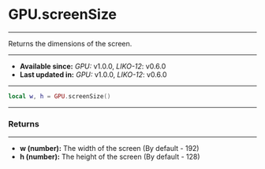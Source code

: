# GPU.screenSize
---

Returns the dimensions of the screen.

---

* **Available since:** _GPU:_ v1.0.0, _LIKO-12_: v0.6.0
* **Last updated in:** _GPU:_ v1.0.0, _LIKO-12_: v0.6.0

---

```lua
local w, h = GPU.screenSize()
```

---
### Returns
---

* **w (number):** The width of the screen (By default - 192)
* **h (number):** The height of the screen (By default - 128)

